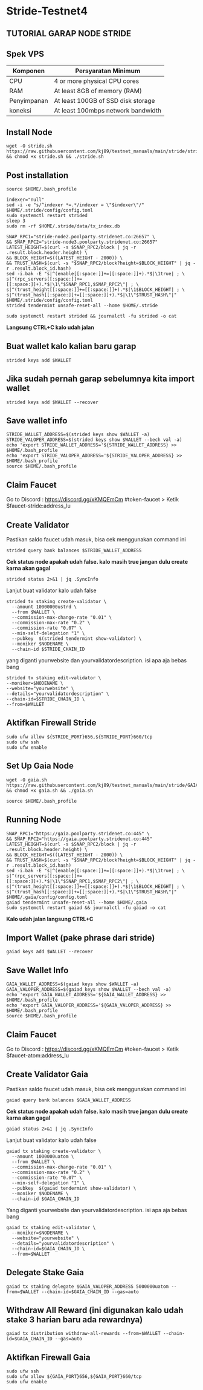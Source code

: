 # Stride-Testnet4
## TUTORIAL GARAP NODE STRIDE

## Spek VPS

|  Komponen |  Persyaratan Minimum |
| ------------ | ------------ |
| CPU  | 4 or more physical CPU cores  |
| RAM | At least 8GB of memory (RAM) |
| Penyimpanan  | At least 100GB of SSD disk storage |
| koneksi | At least 100mbps network bandwidth |

## Install Node

```
wget -O stride.sh https://raw.githubusercontent.com/kj89/testnet_manuals/main/stride/stride.sh && chmod +x stride.sh && ./stride.sh
```

## Post installation

```
source $HOME/.bash_profile
```

```
indexer="null"
sed -i -e "s/^indexer *=.*/indexer = \"$indexer\"/" $HOME/.stride/config/config.toml
sudo systemctl restart strided
sleep 3
sudo rm -rf $HOME/.stride/data/tx_index.db
```

```
SNAP_RPC1="stride-node2.poolparty.stridenet.co:26657" \
&& SNAP_RPC2="stride-node3.poolparty.stridenet.co:26657"
LATEST_HEIGHT=$(curl -s $SNAP_RPC2/block | jq -r .result.block.header.height) \
&& BLOCK_HEIGHT=$((LATEST_HEIGHT - 2000)) \
&& TRUST_HASH=$(curl -s "$SNAP_RPC2/block?height=$BLOCK_HEIGHT" | jq -r .result.block_id.hash)
sed -i.bak -E "s|^(enable[[:space:]]+=[[:space:]]+).*$|\1true| ; \
s|^(rpc_servers[[:space:]]+=[[:space:]]+).*$|\1\"$SNAP_RPC1,$SNAP_RPC2\"| ; \
s|^(trust_height[[:space:]]+=[[:space:]]+).*$|\1$BLOCK_HEIGHT| ; \
s|^(trust_hash[[:space:]]+=[[:space:]]+).*$|\1\"$TRUST_HASH\"|" $HOME/.stride/config/config.toml
strided tendermint unsafe-reset-all --home $HOME/.stride
```

```
sudo systemctl restart strided && journalctl -fu strided -o cat
```
**Langsung CTRL+C kalo udah jalan**

## Buat wallet kalo kalian baru garap

```
strided keys add $WALLET
```

## Jika sudah pernah garap sebelumnya kita import wallet

```
strided keys add $WALLET --recover
```

## Save wallet info

```
STRIDE_WALLET_ADDRESS=$(strided keys show $WALLET -a)
STRIDE_VALOPER_ADDRESS=$(strided keys show $WALLET --bech val -a)
echo 'export STRIDE_WALLET_ADDRESS='${STRIDE_WALLET_ADDRESS} >> $HOME/.bash_profile
echo 'export STRIDE_VALOPER_ADDRESS='${STRIDE_VALOPER_ADDRESS} >> $HOME/.bash_profile
source $HOME/.bash_profile
```

## Claim Faucet

Go to Discord : https://discord.gg/xKMQEmCm
#token-faucet > Ketik $faucet-stride:address_lu

## Create Validator

Pastikan saldo faucet udah masuk, bisa cek menggunakan command ini

```
strided query bank balances $STRIDE_WALLET_ADDRESS
```

**Cek status node apakah udah false. kalo masih true jangan dulu create karna akan gagal**

```
strided status 2>&1 | jq .SyncInfo
```

Lanjut buat validator kalo udah false

```
strided tx staking create-validator \
  --amount 10000000ustrd \
  --from $WALLET \
  --commission-max-change-rate "0.01" \
  --commission-max-rate "0.2" \
  --commission-rate "0.07" \
  --min-self-delegation "1" \
  --pubkey  $(strided tendermint show-validator) \
  --moniker $NODENAME \
  --chain-id $STRIDE_CHAIN_ID
  ```
  
  yang diganti yourwebsite dan yourvalidatordescription. isi apa aja bebas bang
  
  ```
  strided tx staking edit-validator \
  --moniker=$NODENAME \
  --website="yourwebsite" \
  --details="yourvalidatordescription" \
  --chain-id=$STRIDE_CHAIN_ID \
  --from=$WALLET
  ```
  
  ## Aktifkan Firewall Stride
  
  ```
  sudo ufw allow ${STRIDE_PORT}656,${STRIDE_PORT}660/tcp
  sudo ufw ssh
  sudo ufw enable
  ```
  
## Set Up Gaia Node

```
wget -O gaia.sh https://raw.githubusercontent.com/kj89/testnet_manuals/main/stride/GAIA/gaia.sh && chmod +x gaia.sh && ./gaia.sh
```

```
source $HOME/.bash_profile
```

## Running Node

```
SNAP_RPC1="https://gaia.poolparty.stridenet.co:445" \
&& SNAP_RPC2="https://gaia.poolparty.stridenet.co:445"
LATEST_HEIGHT=$(curl -s $SNAP_RPC2/block | jq -r .result.block.header.height) \
&& BLOCK_HEIGHT=$((LATEST_HEIGHT - 2000)) \
&& TRUST_HASH=$(curl -s "$SNAP_RPC2/block?height=$BLOCK_HEIGHT" | jq -r .result.block_id.hash)
sed -i.bak -E "s|^(enable[[:space:]]+=[[:space:]]+).*$|\1true| ; \
s|^(rpc_servers[[:space:]]+=[[:space:]]+).*$|\1\"$SNAP_RPC1,$SNAP_RPC2\"| ; \
s|^(trust_height[[:space:]]+=[[:space:]]+).*$|\1$BLOCK_HEIGHT| ; \
s|^(trust_hash[[:space:]]+=[[:space:]]+).*$|\1\"$TRUST_HASH\"|" $HOME/.gaia/config/config.toml
gaiad tendermint unsafe-reset-all --home $HOME/.gaia
sudo systemctl restart gaiad && journalctl -fu gaiad -o cat
```

**Kalo udah jalan langsung CTRL+C**

## Import Wallet (pake phrase dari stride)

```
gaiad keys add $WALLET --recover
```

## Save Wallet Info

```
GAIA_WALLET_ADDRESS=$(gaiad keys show $WALLET -a)
GAIA_VALOPER_ADDRESS=$(gaiad keys show $WALLET --bech val -a)
echo 'export GAIA_WALLET_ADDRESS='${GAIA_WALLET_ADDRESS} >> $HOME/.bash_profile
echo 'export GAIA_VALOPER_ADDRESS='${GAIA_VALOPER_ADDRESS} >> $HOME/.bash_profile
source $HOME/.bash_profile
```

## Claim Faucet

Go to Discord : https://discord.gg/xKMQEmCm #token-faucet > Ketik $faucet-atom:address_lu

## Create Validator Gaia

Pastikan saldo faucet udah masuk, bisa cek menggunakan command ini

```
gaiad query bank balances $GAIA_WALLET_ADDRESS
```

**Cek status node apakah udah false. kalo masih true jangan dulu create karna akan gagal**

```
gaiad status 2>&1 | jq .SyncInfo
```

Lanjut buat validator kalo udah false

```
gaiad tx staking create-validator \
  --amount 1000000uatom \
  --from $WALLET \
  --commission-max-change-rate "0.01" \
  --commission-max-rate "0.2" \
  --commission-rate "0.07" \
  --min-self-delegation "1" \
  --pubkey  $(gaiad tendermint show-validator) \
  --moniker $NODENAME \
  --chain-id $GAIA_CHAIN_ID
```

Yang diganti yourwebsite dan yourvalidatordescription. isi apa aja bebas bang

```
gaiad tx staking edit-validator \
  --moniker=$NODENAME \
  --website="yourwebsite" \
  --details="yourvalidatordescription" \
  --chain-id=$GAIA_CHAIN_ID \
  --from=$WALLET
  ```

## Delegate Stake Gaia

```
gaiad tx staking delegate $GAIA_VALOPER_ADDRESS 5000000uatom --from=$WALLET --chain-id=$GAIA_CHAIN_ID --gas=auto
```

## Withdraw All Reward (ini digunakan kalo udah stake 3 harian baru ada rewardnya)

```
gaiad tx distribution withdraw-all-rewards --from=$WALLET --chain-id=$GAIA_CHAIN_ID --gas=auto
```

## Aktifkan Firewall Gaia

```
sudo ufw ssh
sudo ufw allow ${GAIA_PORT}656,${GAIA_PORT}660/tcp
sudo ufw enable
```
